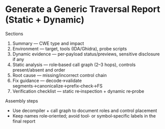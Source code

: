 # Generate a Generic Traversal Report (Static + Dynamic)

Sections
1) Summary — CWE type and impact
2) Environment — target, tools (IDA/Ghidra), probe scripts
3) Dynamic evidence — per‑payload status/previews, sensitive disclosure if any
4) Static analysis — role‑based call graph (2–3 hops), controls present/absent and order
5) Root cause — missing/incorrect control chain
6) Fix guidance — decode→validate segments→canonicalize→prefix‑check→FS
7) Verification checklist — static re‑inspection + dynamic re‑probe

Assembly steps
- Use decompiler + call graph to document roles and control placement
- Keep names role‑oriented; avoid tool‑ or symbol‑specific labels in the final report

